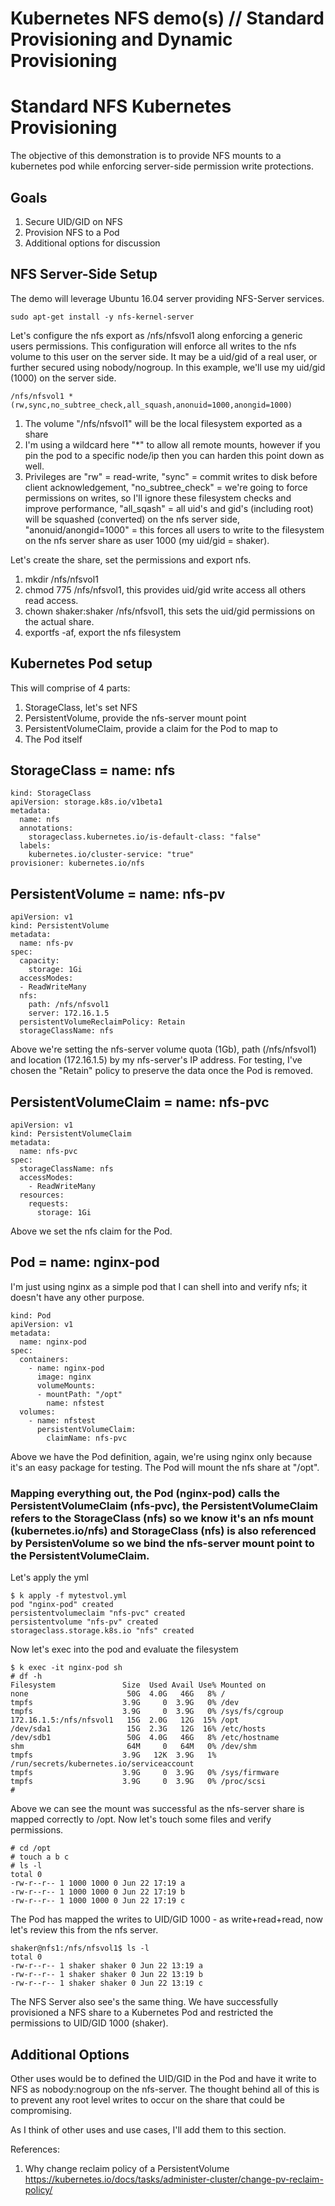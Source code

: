 # Kubernetes NFS demo(s) // Standard Provisioning and Dynamic Provisioning

# Standard NFS Kubernetes Provisioning
The objective of this demonstration is to provide NFS mounts to a kubernetes pod while enforcing server-side permission write protections.

## Goals
1. Secure UID/GID on NFS
2. Provision NFS to a Pod
3. Additional options for discussion

## NFS Server-Side Setup
The demo will leverage Ubuntu 16.04 server providing NFS-Server services.
```
sudo apt-get install -y nfs-kernel-server
```
Let's configure the nfs export as /nfs/nfsvol1 along enforcing a generic users permissions. This configuration will enforce all writes to the nfs volume to this user on the server side. It may be a uid/gid of a real user, or further secured using nobody/nogroup. In this example, we'll use my uid/gid (1000) on the server side.
```
/nfs/nfsvol1 *(rw,sync,no_subtree_check,all_squash,anonuid=1000,anongid=1000)
```
1. The volume "/nfs/nfsvol1" will be the local filesystem exported as a share
2. I'm using a wildcard here "*" to allow all remote mounts, however if you pin the pod to a specific node/ip then you can harden this point down as well.
3. Privileges are "rw" = read-write, "sync" = commit writes to disk before client acknowledgement, "no_subtree_check" = we're going to force permissions on writes, so I'll ignore these filesystem checks and improve performance, "all_sqash" = all uid's and gid's (including root) will be squashed (converted) on the nfs server side, "anonuid/anongid=1000" = this forces all users to write to the filesystem on the nfs server share as user 1000 (my uid/gid = shaker).

Let's create the share, set the permissions and export nfs.
1. mkdir /nfs/nfsvol1
2. chmod 775 /nfs/nfsvol1, this provides uid/gid write access all others read access.
3. chown shaker:shaker /nfs/nfsvol1, this sets the uid/gid permissions on the actual share.
4. exportfs -af, export the nfs filesystem

## Kubernetes Pod setup
This will comprise of 4 parts:
1. StorageClass, let's set NFS
2. PersistentVolume, provide the nfs-server mount point
3. PersistentVolumeClaim, provide a claim for the Pod to map to
4. The Pod itself

## StorageClass = name: nfs
```
kind: StorageClass
apiVersion: storage.k8s.io/v1beta1
metadata:
  name: nfs
  annotations:
    storageclass.kubernetes.io/is-default-class: "false"
  labels:
    kubernetes.io/cluster-service: "true"
provisioner: kubernetes.io/nfs
```
## PersistentVolume = name: nfs-pv
```
apiVersion: v1
kind: PersistentVolume
metadata:
  name: nfs-pv
spec:
  capacity:
    storage: 1Gi
  accessModes:
  - ReadWriteMany
  nfs:
    path: /nfs/nfsvol1
    server: 172.16.1.5
  persistentVolumeReclaimPolicy: Retain
  storageClassName: nfs
  ```
Above we're setting the nfs-server volume quota (1Gb), path (/nfs/nfsvol1) and location (172.16.1.5) by my nfs-server's IP address. For testing, I've chosen the "Retain" policy to preserve the data once the Pod is removed.

## PersistentVolumeClaim = name: nfs-pvc
```
apiVersion: v1
kind: PersistentVolumeClaim
metadata:
  name: nfs-pvc
spec:
  storageClassName: nfs
  accessModes:
    - ReadWriteMany
  resources:
    requests:
      storage: 1Gi
```
Above we set the nfs claim for the Pod.

## Pod = name: nginx-pod
I'm just using nginx as a simple pod that I can shell into and verify nfs; it doesn't have any other purpose.
```
kind: Pod
apiVersion: v1
metadata:
  name: nginx-pod
spec:
  containers:
    - name: nginx-pod
      image: nginx
      volumeMounts:
      - mountPath: "/opt"
        name: nfstest
  volumes:
    - name: nfstest
      persistentVolumeClaim:
        claimName: nfs-pvc
```
Above we have the Pod definition, again, we're using nginx only because it's an easy package for testing. The Pod will mount the nfs share at "/opt". 

### Mapping everything out, the Pod (nginx-pod) calls the PersistentVolumeClaim (nfs-pvc), the PersistentVolumeClaim refers to the StorageClass (nfs) so we know it's an nfs mount (kubernetes.io/nfs) and StorageClass (nfs) is also referenced by PersistenVolume so we bind the nfs-server mount point to the PersistentVolumeClaim.

Let's apply the yml
```
$ k apply -f mytestvol.yml
pod "nginx-pod" created
persistentvolumeclaim "nfs-pvc" created
persistentvolume "nfs-pv" created
storageclass.storage.k8s.io "nfs" created
```
Now let's exec into the pod and evaluate the filesystem
```
$ k exec -it nginx-pod sh
# df -h
Filesystem               Size  Used Avail Use% Mounted on
none                      50G  4.0G   46G   8% /
tmpfs                    3.9G     0  3.9G   0% /dev
tmpfs                    3.9G     0  3.9G   0% /sys/fs/cgroup
172.16.1.5:/nfs/nfsvol1   15G  2.0G   12G  15% /opt
/dev/sda1                 15G  2.3G   12G  16% /etc/hosts
/dev/sdb1                 50G  4.0G   46G   8% /etc/hostname
shm                       64M     0   64M   0% /dev/shm
tmpfs                    3.9G   12K  3.9G   1% /run/secrets/kubernetes.io/serviceaccount
tmpfs                    3.9G     0  3.9G   0% /sys/firmware
tmpfs                    3.9G     0  3.9G   0% /proc/scsi
#
```
Above we can see the mount was successful as the nfs-server share is mapped correctly to /opt. Now let's touch some files and verify permissions.
```
# cd /opt
# touch a b c
# ls -l
total 0
-rw-r--r-- 1 1000 1000 0 Jun 22 17:19 a
-rw-r--r-- 1 1000 1000 0 Jun 22 17:19 b
-rw-r--r-- 1 1000 1000 0 Jun 22 17:19 c
```
The Pod has mapped the writes to UID/GID 1000 - as write+read+read, now let's review this from the nfs server.
```
shaker@nfs1:/nfs/nfsvol1$ ls -l
total 0
-rw-r--r-- 1 shaker shaker 0 Jun 22 13:19 a
-rw-r--r-- 1 shaker shaker 0 Jun 22 13:19 b
-rw-r--r-- 1 shaker shaker 0 Jun 22 13:19 c
```
The NFS Server also see's the same thing. We have successfully provisioned a NFS share to a Kubernetes Pod and restricted the permissions to UID/GID 1000 (shaker).


## Additional Options
Other uses would be to defined the UID/GID in the Pod and have it write to NFS as nobody:nogroup on the nfs-server. The thought behind all of this is to prevent any root level writes to occur on the share that could be compromising.

As I think of other uses and use cases, I'll add them to this section.

References:
1. Why change reclaim policy of a PersistentVolume
https://kubernetes.io/docs/tasks/administer-cluster/change-pv-reclaim-policy/

